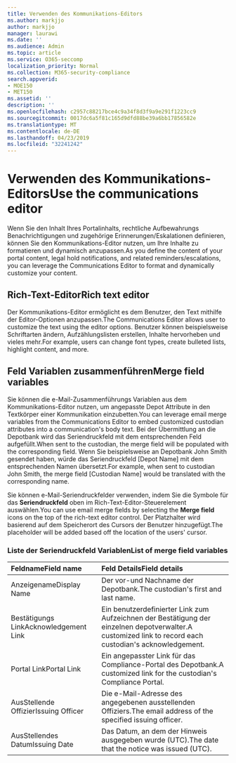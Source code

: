 ```yaml
---
title: Verwenden des Kommunikations-Editors
ms.author: markjjo
author: markjjo
manager: laurawi
ms.date: ''
ms.audience: Admin
ms.topic: article
ms.service: O365-seccomp
localization_priority: Normal
ms.collection: M365-security-compliance
search.appverid:
- MOE150
- MET150
ms.assetid: ''
description: ''
ms.openlocfilehash: c2957c88217bce4c9a34f8d3f9a9e291f1223cc9
ms.sourcegitcommit: 0017dc6a5f81c165d9dfd88be39a6bb17856582e
ms.translationtype: MT
ms.contentlocale: de-DE
ms.lasthandoff: 04/23/2019
ms.locfileid: "32241242"
---
```

# <a name="use-the-communications-editor"></a><span data-ttu-id="6e614-102">Verwenden des Kommunikations-Editors</span><span class="sxs-lookup"><span data-stu-id="6e614-102">Use the communications editor</span></span>

<span data-ttu-id="6e614-103">Wenn Sie den Inhalt Ihres Portalinhalts, rechtliche Aufbewahrungs Benachrichtigungen und zugehörige Erinnerungen/Eskalationen definieren, können Sie den Kommunikations-Editor nutzen, um Ihre Inhalte zu formatieren und dynamisch anzupassen.</span><span class="sxs-lookup"><span data-stu-id="6e614-103">As you define the content of your portal content, legal hold notifications, and related reminders/escalations, you can leverage the Communications Editor to format and dynamically customize your content.</span></span>

## <a name="rich-text-editor"></a><span data-ttu-id="6e614-104">Rich-Text-Editor</span><span class="sxs-lookup"><span data-stu-id="6e614-104">Rich text editor</span></span> 

<span data-ttu-id="6e614-105">Der Kommunikations-Editor ermöglicht es dem Benutzer, den Text mithilfe der Editor-Optionen anzupassen.</span><span class="sxs-lookup"><span data-stu-id="6e614-105">The Communications Editor allows user to customize the text using the editor options.</span></span> <span data-ttu-id="6e614-106">Benutzer können beispielsweise Schriftarten ändern, Aufzählungslisten erstellen, Inhalte hervorheben und vieles mehr.</span><span class="sxs-lookup"><span data-stu-id="6e614-106">For example, users can change font types, create bulleted lists, highlight content, and more.</span></span> 

## <a name="merge-field-variables"></a><span data-ttu-id="6e614-107">Feld Variablen zusammenführen</span><span class="sxs-lookup"><span data-stu-id="6e614-107">Merge field variables</span></span>

<span data-ttu-id="6e614-108">Sie können die e-Mail-Zusammenführungs Variablen aus dem Kommunikations-Editor nutzen, um angepasste Depot Attribute in den Textkörper einer Kommunikation einzubetten.</span><span class="sxs-lookup"><span data-stu-id="6e614-108">You can leverage email merge variables from the Communications Editor to embed customized custodian attributes into a communication's body text.</span></span> <span data-ttu-id="6e614-109">Bei der Übermittlung an die Depotbank wird das Seriendruckfeld mit dem entsprechenden Feld aufgefüllt.</span><span class="sxs-lookup"><span data-stu-id="6e614-109">When sent to the custodian, the merge field will be populated with the corresponding field.</span></span> <span data-ttu-id="6e614-110">Wenn Sie beispielsweise an Depotbank John Smith gesendet haben, würde das Seriendruckfeld [Depot Name] mit dem entsprechenden Namen übersetzt.</span><span class="sxs-lookup"><span data-stu-id="6e614-110">For example, when sent to custodian John Smith, the merge field [Custodian Name] would be translated with the corresponding name.</span></span> 

<span data-ttu-id="6e614-111">Sie können e-Mail-Seriendruckfelder verwenden, indem Sie die Symbole für das **Seriendruckfeld** oben im Rich-Text-Editor-Steuerelement auswählen.</span><span class="sxs-lookup"><span data-stu-id="6e614-111">You can use email merge fields by selecting the **Merge field** icons on the top of the rich-text editor control.</span></span> <span data-ttu-id="6e614-112">Der Platzhalter wird basierend auf dem Speicherort des Cursors der Benutzer hinzugefügt.</span><span class="sxs-lookup"><span data-stu-id="6e614-112">The placeholder will be added based off the location of the users' cursor.</span></span> 

### <a name="list-of-merge-field-variables"></a><span data-ttu-id="6e614-113">Liste der Seriendruckfeld Variablen</span><span class="sxs-lookup"><span data-stu-id="6e614-113">List of merge field variables</span></span>

| <span data-ttu-id="6e614-114">Feldname</span><span class="sxs-lookup"><span data-stu-id="6e614-114">Field name</span></span>                  | <span data-ttu-id="6e614-115">Feld Details</span><span class="sxs-lookup"><span data-stu-id="6e614-115">Field details</span></span> | 
| :------------------- | :------------------- |
| <span data-ttu-id="6e614-116">Anzeigename</span><span class="sxs-lookup"><span data-stu-id="6e614-116">Display Name</span></span>  | <span data-ttu-id="6e614-117">Der vor-und Nachname der Depotbank.</span><span class="sxs-lookup"><span data-stu-id="6e614-117">The custodian's first and last name.</span></span> | 
| <span data-ttu-id="6e614-118">Bestätigungs Link</span><span class="sxs-lookup"><span data-stu-id="6e614-118">Acknowledgement Link</span></span> | <span data-ttu-id="6e614-119">Ein benutzerdefinierter Link zum Aufzeichnen der Bestätigung der einzelnen depotverwalter.</span><span class="sxs-lookup"><span data-stu-id="6e614-119">A customized link to record each custodian's acknowledgement.</span></span>|                 |
| <span data-ttu-id="6e614-120">Portal Link</span><span class="sxs-lookup"><span data-stu-id="6e614-120">Portal Link</span></span>     | <span data-ttu-id="6e614-121">Ein angepasster Link für das Compliance-Portal des Depotbank.</span><span class="sxs-lookup"><span data-stu-id="6e614-121">A customized link for the custodian's Compliance Portal.</span></span>|                |
| <span data-ttu-id="6e614-122">AusStellende Offizier</span><span class="sxs-lookup"><span data-stu-id="6e614-122">Issuing Officer</span></span>                   | <span data-ttu-id="6e614-123">Die e-Mail-Adresse des angegebenen ausstellenden Offiziers.</span><span class="sxs-lookup"><span data-stu-id="6e614-123">The email address of the specified issuing officer.</span></span>|                   |
| <span data-ttu-id="6e614-124">AusStellendes Datum</span><span class="sxs-lookup"><span data-stu-id="6e614-124">Issuing Date</span></span>                   | <span data-ttu-id="6e614-125">Das Datum, an dem der Hinweis ausgegeben wurde (UTC).</span><span class="sxs-lookup"><span data-stu-id="6e614-125">The date that the notice was issued (UTC).</span></span>              |